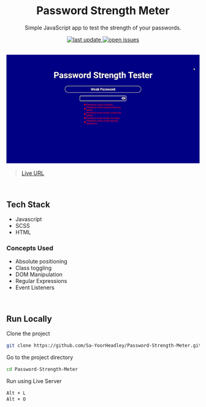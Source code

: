 <div align="center">

  <h1>Password Strength Meter</h1>
  
  <p>
    Simple JavaScript app to test the strength of your passwords. 
  </p>
  
<!-- Badges -->
<p>
  <a href="">
    <img src="https://img.shields.io/github/last-commit/Sa-YoorHeadley/Password-Strength-Meter" alt="last update" />
  </a>
  <a href="https://github.com/Sa-YoorHeadley/Password-Strength-Meter/issues/">
    <img src="https://img.shields.io/github/issues/Sa-YoorHeadley/Password-Strength-Meter" alt="open issues" />
  </a>
</p>
</div>

<br />

<!-- Video -->
<div align="center"> 
  <img src="https://github.com/Sa-YoorHeadley/Password-Strength-Meter/blob/main/assets/Preview.gif?raw=true" alt="screenshot" />
</div>

> [Live URL](https://sa-yoorheadley.github.io/Password-Strength-Meter/) 

<br />

<!-- TechStack -->
## Tech Stack
  <ul>
    <li>Javascript</li>
    <li>SCSS</li>
    <li>HTML</li>
  </ul>
  
### Concepts Used
- Absolute positioning
- Class toggling
- DOM Manipulation
- Regular Expressions
- Event Listeners
<br />

<!-- Run Locally -->
## Run Locally

Clone the project

```bash
git clone https://github.com/Sa-YoorHeadley/Password-Strength-Meter.git
```

Go to the project directory

```bash
cd Password-Strength-Meter
```

Run using Live Server
```
Alt + L 
Alt + O
```
